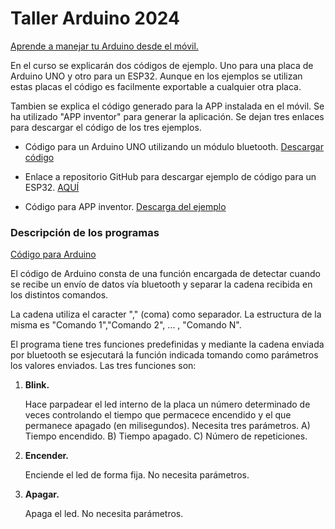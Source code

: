 # Taller Arduino 2024 
<ins>Aprende a manejar tu Arduino desde el móvil.</ins>

En el curso se explicarán dos códigos de ejemplo. Uno para una placa de Arduino UNO y otro para un ESP32. Aunque en los ejemplos se utilizan estas placas el código es facilmente exportable a cualquier otra placa.

Tambien se explica el código generado para la APP instalada en el móvil. Se ha utilizado "APP inventor" para generar la aplicación. Se dejan tres enlaces para descargar el código de los tres ejemplos.

- Código para un Arduino UNO utilizando un módulo bluetooth. [Descargar código](https://github.com/AsociacionMakerAlicante/Taller_Arduino_2024/raw/main/Ejemplos/Control_Movil.zip)

- Enlace a repositorio GitHub para descargar ejemplo de código para un ESP32. [AQUÍ](https://github.com/Ricardo1366/ESP32_ControlMovil)

- Código para APP inventor. [Descarga del ejemplo](https://github.com/AsociacionMakerAlicante/Taller_Arduino_2024/raw/main/Ejemplos/ControlMovil.aia)
  

### Descripción de los programas
<ins>Código para Arduino</ins>

El código de Arduino consta de una función encargada de detectar cuando se recibe un envío de datos vía bluetooth y separar la cadena recibida en los distintos comandos.

La cadena utiliza el caracter "," (coma) como separador. La estructura de la misma es "Comando 1","Comando 2", ... , "Comando N".

El programa tiene tres funciones predefinidas y mediante la cadena enviada por bluetooth se esjecutará la función indicada tomando como parámetros los valores enviados. Las tres funciones son:

1. __Blink.__
   
   Hace parpadear el led interno de la placa un número determinado de veces controlando el tiempo que permacece encendido y el que permanece apagado (en milisegundos). Necesita tres parámetros. A) Tiempo encendido. B) Tiempo apagado. C) Número de repeticiones.
3. __Encender.__
   
   Enciende el led de forma fija. No necesita parámetros.
5. __Apagar.__
   
   Apaga el led. No necesita parámetros.
